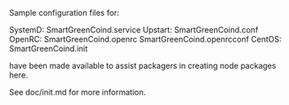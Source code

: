 Sample configuration files for:

SystemD: SmartGreenCoind.service
Upstart: SmartGreenCoind.conf
OpenRC:  SmartGreenCoind.openrc
         SmartGreenCoind.openrcconf
CentOS:  SmartGreenCoind.init

have been made available to assist packagers in creating node packages here.

See doc/init.md for more information.
